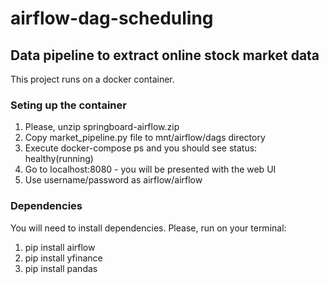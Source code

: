 # airflow-dag-scheduling
## Data pipeline to extract online stock market data 

This project runs on a docker container. 

### Seting up the container
1. Please, unzip springboard-airflow.zip 
2. Copy market_pipeline.py file to mnt/airflow/dags directory
3. Execute docker-compose ps and you should see status: healthy(running)
4. Go to localhost:8080 - you will be presented with the web UI
5. Use username/password as airflow/airflow


### Dependencies
You will need to install dependencies. 
Please, run on your terminal:
1. pip install airflow
2. pip install yfinance
3. pip install pandas




